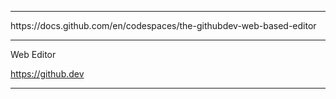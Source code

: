 
<hr>
https://docs.github.com/en/codespaces/the-githubdev-web-based-editor

<br>
<hr>
<p>
Web Editor </P>

https://github.dev
<hr>
